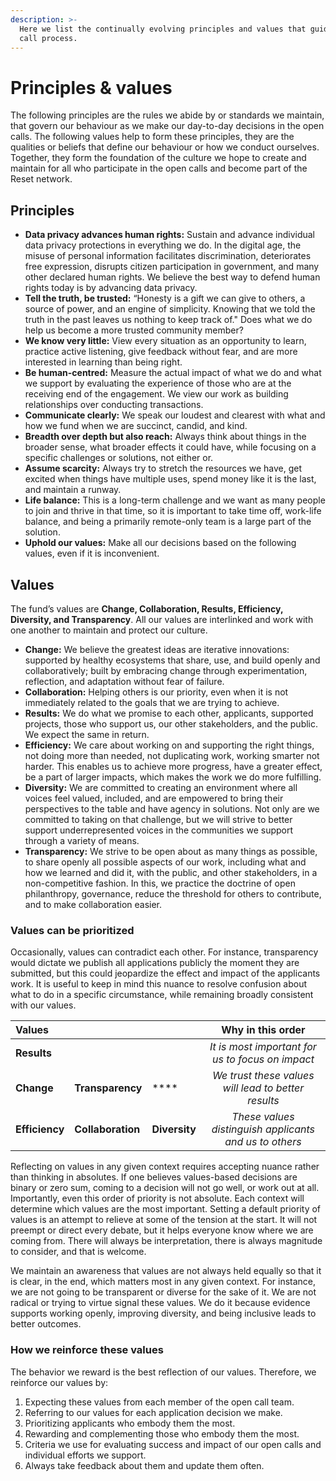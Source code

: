 ```yaml
---
description: >-
  Here we list the continually evolving principles and values that guide open
  call process.
---
```


# Principles & values

The following principles are the rules we abide by or standards we maintain, that govern our behaviour as we make our day-to-day decisions in the open calls. The following values help to form these principles, they are the qualities or beliefs that define our behaviour or how we conduct ourselves. Together, they form the foundation of the culture we hope to create and maintain for all who participate in the open calls and become part of the Reset network. 

## Principles

* **Data privacy advances human rights:** Sustain and advance individual data privacy protections in everything we do. In the digital age, the misuse of personal information facilitates discrimination, deteriorates free expression, disrupts citizen participation in government, and many other declared human rights. We believe the best way to defend human rights today is by advancing data privacy.
* **Tell the truth, be trusted:** “Honesty is a gift we can give to others, a source of power, and an engine of simplicity. Knowing that we told the truth in the past leaves us nothing to keep track of." Does what we do help us become a more trusted community member?
* **We know very little:** View every situation as an opportunity to learn, practice active listening, give feedback without fear, and are more interested in learning than being right.
* **Be human-centred:** Measure the actual impact of what we do and what we support by evaluating the experience of those who are at the receiving end of the engagement. We view our work as building relationships over conducting transactions.
* **Communicate clearly:** We speak our loudest and clearest with what and how we fund when we are succinct, candid, and kind. 
* **Breadth over depth but also reach:** Always think about things in the broader sense, what broader effects it could have, while focusing on a specific challenges or solutions, not either or.
* **Assume scarcity:** Always try to stretch the resources we have, get excited when things have multiple uses, spend money like it is the last, and maintain a runway.
* **Life balance:** This is a long-term challenge and we want as many people to join and thrive in that time, so it is important to take time off, work-life balance, and being a primarily remote-only team is a large part of the solution.
* **Uphold our values:** Make all our decisions based on the following values, even if it is inconvenient.

## Values

The fund’s values are **Change, Collaboration, Results, Efficiency, Diversity, and Transparency**. All our values are interlinked and work with one another to maintain and protect our culture. 

* **Change:** We believe the greatest ideas are iterative innovations: supported by healthy ecosystems that share, use, and build openly and collaboratively; built by embracing change through experimentation, reflection, and adaptation without fear of failure.
* **Collaboration:** Helping others is our priority, even when it is not immediately related to the goals that we are trying to achieve. 
* **Results:** We do what we promise to each other, applicants, supported projects, those who support us, our other stakeholders, and the public. We expect the same in return.
* **Efficiency:** We care about working on and supporting the right things, not doing more than needed, not duplicating work, working smarter not harder. This enables us to achieve more progress, have a greater effect, be a part of larger impacts, which makes the work we do more fulfilling.
* **Diversity:** We are committed to creating an environment where all voices feel valued, included, and are empowered to bring their perspectives to the table and have agency in solutions. Not only are we committed to taking on that challenge, but we will strive to better support underrepresented voices in the communities we support through a variety of means.
* **Transparency:** We strive to be open about as many things as possible, to share openly all possible aspects of our work, including what and how we learned and did it, with the public, and other stakeholders, in a non-competitive fashion. In this, we practice the doctrine of open philanthropy, governance, reduce the threshold for others to contribute, and to make collaboration easier.

### Values can be prioritized 

Occasionally, values can contradict each other. For instance, transparency would dictate we publish all applications publicly the moment they are submitted, but this could jeopardize the effect and impact of the applicants work. It is useful to keep in mind this nuance to resolve confusion about what to do in a specific circumstance, while remaining broadly consistent with our values.

| Values |  |  | Why in this order |
| :--- | :--- | :--- | :---: |
| **Results** |  |  | _It is most important for us to focus on impact_ |
| **Change** | **Transparency** | \*\*\*\* | _We trust these values will lead to better results_ |
| **Efficiency** | **Collaboration** | **Diversity** | _These values distinguish applicants and us to others_ |

Reflecting on values in any given context requires accepting nuance rather than thinking in absolutes. If one believes values-based decisions are binary or zero sum, coming to a decision will not go well, or work out at all. Importantly, even this order of priority is not absolute. Each context will determine which values are the most important. Setting a default priority of values is an attempt to relieve at some of the tension at the start. It will not preempt or direct every debate, but it helps everyone know where we are coming from. There will always be interpretation, there is always magnitude to consider, and that is welcome.

We maintain an awareness that values are not always held equally so that it is clear, in the end, which matters most in any given context. For instance, we are not going to be transparent or diverse for the sake of it. We are not radical or trying to virtue signal these values. We do it because evidence supports working openly, improving diversity, and being inclusive leads to better outcomes.

### How we reinforce these values

The behavior we reward is the best reflection of our values. Therefore, we reinforce our values by:

1. Expecting these values from each member of the open call team.
2. Referring to our values for each application decision we make.
3. Prioritizing applicants who embody them the most.
4. Rewarding and complementing those who embody them the most.
5. Criteria we use for evaluating success and impact of our open calls and individual efforts we support.
6. Always take feedback about them and update them often.

